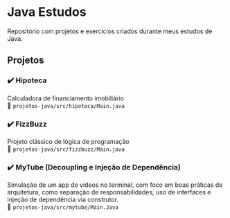 # Java Estudos

Repositório com projetos e exercícios criados durante meus estudos de Java.

## Projetos

### ✔️ Hipoteca  
Calculadora de financiamento imobiliário  
📁 `projetos-java/src/hipoteca/Main.java`

### ✔️ FizzBuzz  
Projeto clássico de lógica de programação  
📁 `projetos-java/src/fizzbuzz/Main.java`

### ✔️ MyTube (Decoupling e Injeção de Dependência)  
Simulação de um app de vídeos no terminal, com foco em boas práticas de arquitetura, como separação de responsabilidades, uso de interfaces e injeção de dependência via construtor.  
📁 `projetos-java/src/mytube/Main.Java`

